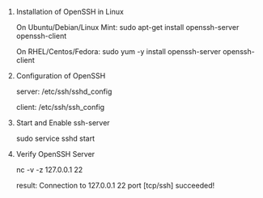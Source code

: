 1. Installation of OpenSSH in Linux

	On Ubuntu/Debian/Linux Mint:		sudo apt-get install openssh-server openssh-client

	On RHEL/Centos/Fedora:				sudo yum -y install openssh-server openssh-client

2. Configuration of OpenSSH

	server: /etc/ssh/sshd_config

	client: /etc/ssh/ssh_config

3. Start and Enable ssh-server

	sudo service sshd start

4. Verify OpenSSH Server

	nc -v -z 127.0.0.1 22

	result: Connection to 127.0.0.1 22 port [tcp/ssh] succeeded!
